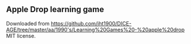 Apple Drop learning game
------------------------
Downloaded from https://github.com/jht1900/DICE-AGE/tree/master/aa/1990's/Learning%20Games%20-%20apple%20drop
MIT license.

